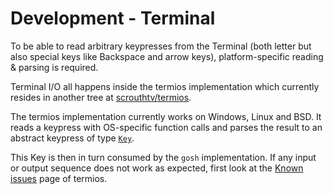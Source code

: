 # Development - Terminal

To be able to read arbitrary keypresses from the Terminal (both letter but also special keys like Backspace and arrow keys), platform-specific reading & parsing is required.

Terminal I/O all happens inside the termios implementation which currently resides in another tree at [scrouthtv/termios](https://github.com/scrouthtv/termios).

The termios implementation currently works on Windows, Linux and BSD.
It reads a keypress with OS-specific function calls and parses the result to an abstract keypress of type [`Key`](https://pkg.go.dev/github.com/scrouthtv/termios#Key).

This Key is then in turn consumed by the `gosh` implementation.
If any input or output sequence does not work as expected, first look at the [Known issues](https://github.com/scrouthtv/termios#known-issues) page of termios.
